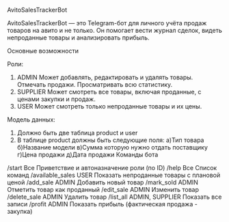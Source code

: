 AvitoSalesTrackerBot

AvitoSalesTrackerBot — это Telegram-бот для личного учёта продаж товаров на авито и не только.
Он помогает вести журнал сделок, видеть непроданные товары и анализировать прибыль.


Основные возможности

Роли:
1) ADMIN	Может добавлять, редактировать и удалять товары. Отмечать продажи. Просматривать всю статистику.
2) SUPPLIER	Может смотреть все товары, включая проданные, с ценами закупки и продаж.
3) USER	Может смотреть только непроданные товары и их цены.

Модель данных:
1) Должно быть две таблица product и user
2) В таблице product должны быть следующие поля:
                          а)Тип товара
                          б)Название модели
                          в)Сумма которую нужно отдать поставщику
                          г)Цена продажи
                          д)Дата продажи
Команды бота

/start	          Все	            Приветствие и автоназначение роли (по ID)
/help	            Все	            Список команд
/available_sales	USER	          Показать непроданные товары с плановой ценой
/add_sale	        ADMIN	          Добавить новый товар
/mark_sold <id> 	ADMIN	          Отметить товар как проданный
/edit_sale <id>	  ADMIN	          Изменить товар
/delete_sale <id>	ADMIN	          Удалить товар
/list_all	        ADMIN, SUPPLIER	Показать все записи
/profit	          ADMIN         	Показать прибыль (фактическая продажа - закупка)
